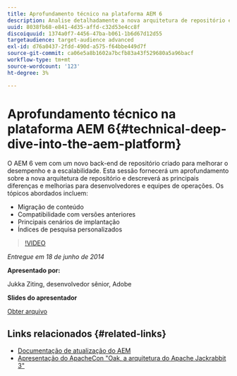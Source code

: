 ```yaml
---
title: Aprofundamento técnico na plataforma AEM 6
description: Analise detalhadamente a nova arquitetura de repositório e conheça as principais diferenças e melhorias para desenvolvedores e equipes de operações.
uuid: 8038fb68-e841-4d35-affd-c32d53e4cc8f
discoiquuid: 1374a0f7-4456-47ba-b061-1b6d67d12d55
targetaudience: target-audience advanced
exl-id: d76a0437-2fdd-490d-a575-f64bbe449d7f
source-git-commit: ca06e5a8b1602a7bcfb83a43f529680a5a96bacf
workflow-type: tm+mt
source-wordcount: '123'
ht-degree: 3%

---
```


# Aprofundamento técnico na plataforma AEM 6{#technical-deep-dive-into-the-aem-platform}

O AEM 6 vem com um novo back-end de repositório criado para melhorar o desempenho e a escalabilidade. Esta sessão fornecerá um aprofundamento sobre a nova arquitetura de repositório e descreverá as principais diferenças e melhorias para desenvolvedores e equipes de operações. Os tópicos abordados incluem:

* Migração de conteúdo
* Compatibilidade com versões anteriores
* Principais cenários de implantação
* Índices de pesquisa personalizados

>[!VIDEO](https://video.tv.adobe.com/v/19518/?quality=9)

*Entregue em 18 de junho de 2014*

**Apresentado por:**

Jukka Ziting, desenvolvedor sênior, Adobe

**Slides do apresentador**

[Obter arquivo](assets/technical-deep-dive-of-the-aem-6-platform.pdf)

## Links relacionados {#related-links}

* [Documentação de atualização do AEM](http://docs.adobe.com/content/docs/en/aem/6-0/deploy/upgrade.html)
* [Apresentação do ApacheCon &quot;Oak, a arquitetura do Apache Jackrabbit 3&quot;](http://www.slideshare.net/jukka/oak-the-architecture-of-apache-jackrabbit-3)
